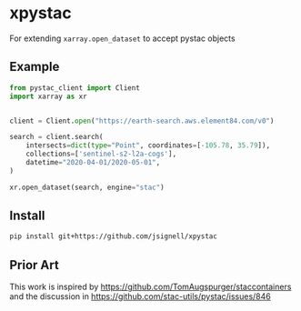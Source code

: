 # xpystac
For extending `xarray.open_dataset` to accept pystac objects

## Example

```python
from pystac_client import Client
import xarray as xr


client = Client.open("https://earth-search.aws.element84.com/v0")

search = client.search(
    intersects=dict(type="Point", coordinates=[-105.78, 35.79]),
    collections=['sentinel-s2-l2a-cogs'],
    datetime="2020-04-01/2020-05-01",
)

xr.open_dataset(search, engine="stac")
```

## Install

```bash
pip install git+https://github.com/jsignell/xpystac
```

## Prior Art

This work is inspired by https://github.com/TomAugspurger/staccontainers and the discussion in https://github.com/stac-utils/pystac/issues/846
